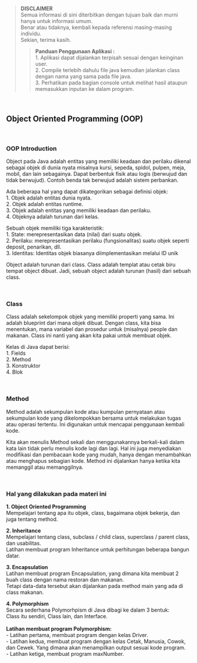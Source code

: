 >**DISCLAIMER**\
>Semua informasi di sini diterbitkan dengan tujuan baik dan murni hanya untuk informasi umum.\
>Benar atau tidaknya, kembali kepada referensi masing-masing individu.\
>Sekian, terima kasih.
>
>>**Panduan Penggunaan Aplikasi :**\
>		1. Aplikasi dapat dijalankan terpisah sesuai dengan keinginan user.\
>		2. Compile terlebih dahulu file java kemudian jalankan class dengan nama yang sama pada file java.\
>		3. Perhatikan pada bagian console untuk melihat hasil ataupun memasukkan inputan ke dalam program.

&nbsp;
## Object Oriented Programming (OOP)

&nbsp;
### OOP Introduction
Object pada Java adalah entitas yang memiliki keadaan dan perilaku dikenal sebagai objek di dunia nyata misalnya kursi, sepeda, spidol, pulpen, meja, mobil, dan lain sebagainya. Dapat berbentuk fisik atau logis (berwujud dan tidak berwujud). Contoh benda tak berwujud adalah sistem perbankan.

Ada beberapa hal yang dapat dikategorikan sebagai definisi objek:\
	1. Objek adalah entitas dunia nyata.\
	2. Objek adalah entitas runtime.\
	3. Objek adalah entitas yang memiliki keadaan dan perilaku.\
	4. Objeknya adalah turunan dari kelas.

Sebuah objek memiliki tiga karakteristik:\
	1. State: merepresentasikan data (nilai) dari suatu objek.\
	2. Perilaku: merepresentasikan perilaku (fungsionalitas) suatu objek seperti deposit, penarikan, dll.\
	3. Identitas: Identitas objek biasanya diimplementasikan melalui ID unik

Object adalah turunan dari class. Class adalah templat atau cetak biru tempat object dibuat. Jadi, sebuah object adalah turunan (hasil) dari sebuah class.

&nbsp;
### Class
Class  adalah sekelompok objek yang memiliki properti yang sama. Ini adalah blueprint  dari mana objek dibuat. Dengan class, kita bisa menentukan, mana variabel dan prosedur untuk (misalnya) people dan makanan. Class ini nanti yang akan kita pakai untuk membuat objek.

Kelas di Java dapat berisi:\
	1. Fields\
	2. Method\
	3. Konstruktor\
	4. Blok

&nbsp;
### Method
Method adalah sekumpulan kode atau kumpulan pernyataan atau sekumpulan kode yang dikelompokkan bersama untuk melakukan tugas atau operasi tertentu. Ini digunakan untuk mencapai penggunaan kembali kode.

Kita akan menulis Method sekali dan menggunakannya berkali-kali dalam kata lain tidak perlu menulis kode lagi dan lagi. Hal ini juga menyediakan modifikasi dan pembacaan kode yang mudah, hanya dengan menambahkan atau menghapus sebagian kode. Method ini dijalankan hanya ketika kita memanggil atau memanggilnya.

&nbsp;
### Hal yang dilakukan pada materi ini

**1. Object Oriented Programming**\
Mempelajari tentang apa itu objek, class, bagaimana objek bekerja, dan juga tentang method.

**2. Inheritance**\
Mempelajari tentang class, subclass / child class, superclass / parent class, dan usabilitas.\
Latihan membuat program Inheritance untuk perhitungan beberapa bangun datar.

**3. Encapsulation**\
Latihan membuat program Encapsulation, yang dimana kita membuat 2 buah class dengan nama restoran dan makanan.\
Tetapi data-data tersebut akan dijalankan pada method main yang ada di class makanan.

**4. Polymorphism**\
Secara sederhana Polymorhpism di Java dibagi ke dalam 3 bentuk:\
Class itu sendiri, Class lain, dan Interface.\
\
**Latihan membuat program Polymorphism:**\
	- Latihan pertama, membuat program dengan kelas Driver.\
	- Latihan kedua, membuat program dengan kelas Cetak, Manusia, Cowok, dan Cewek. Yang dimana akan menampilkan output sesuai kode program.\
	- Latihan ketiga, membuat program maxNumber.

&nbsp;